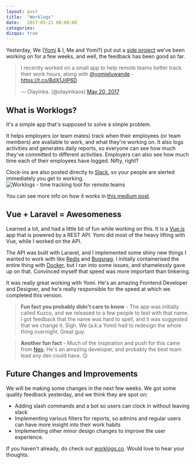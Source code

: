 ```yaml
---
layout: post
title:  "Worklogs"
date:   2017-05-21 00:00:00
categories: 
disqus: true
---
```


Yesterday, We ([Yomi](https://twitter.com/yomieluwande) & I, Me and Yomi?) put out a [side project](https://worklogs.co) we've been working on for a few weeks, and well, the feedback has been good so far.

<blockquote class="twitter-tweet" data-lang="en"><p lang="en" dir="ltr">I recently worked on a small app to help remote teams better track their work hours, along with <a href="https://twitter.com/yomieluwande">@yomieluwande</a> - <a href="https://t.co/BdX1JiIP6D">https://t.co/BdX1JiIP6D</a></p>&mdash; Olayinka. (@olayinkaos) <a href="https://twitter.com/olayinkaos/status/865859070158393344">May 20, 2017</a></blockquote>
<script async src="//platform.twitter.com/widgets.js" charset="utf-8"></script>


## What is Worklogs?

It's a simple app that's supposed to solve a simple problem. 

It helps employers (or team mates) track when their employees (or team members) are available to work, and what they're working on. It also logs activities and generates daily reports, so everyone can see how much they've committed to different activities. Employers can also see how much time each of their employees have logged. Nifty, right?

Clock-ins are also posted directly to [Slack](https://slack.com), so your people are alerted immediately you get to working.
![Worklogs - time tracking tool for remote teams](https://cdn-images-1.medium.com/max/1400/1*C0IwuJrN72Q_zt33Z5k6Mw.png)

You can see more info on how it works in [this medium post](https://medium.com/@Yomi/worklogs-time-tracking-for-remote-teams-727222617bcd).

## Vue + Laravel = Awesomeness
Learned a lot, and had a little bit of fun while working on this. It is a [Vue.js](https://vuejs.org/) app that is powered by a REST API. Yomi did most of the heavy lifting with Vue, while I worked on the API.

The API was built with Laravel, and I implemented some shiny new things I wanted to work with like [Redis](https://redis.io/) and [Bugsnag](https://www.bugsnag.com/). I initially containerised the entire thing with [Docker](https://www.docker.com/), but I ran into some issues, and shamelessly gave up on that. Convinced myself that speed was more important than tinkering.

It was really great working with Yomi. He's an amazing Frontend Developer and Designer, and he's really responsible for the speed at which we completed this version.

>**Fun fact you probably didn't care to know** - The app was initially called Kuzco, and we released to a few people to test with that name. I got feedback that the name was hard to spell, and it was suggested that we change it. Sigh. We (a.k.a Yomi) had to redesign the whole thing overnight. Great guy.


> **Another fun fact** - Much of the inspiration and push for this came from [Neo](https://twitter.com/NeoIghodaro). He's an amazing developer, and probably the best team lead any dev could have. 😉

## Future Changes and Improvements
We will be making some changes in the next few weeks. We got some quality feedback yesterday, and we think they are spot on:
- Adding slash commands and a bot so users can clock in without leaving slack
- Implementing various filters for reports, so admins and regular users can have more insight into their work habits
- Implementing other minor design changes to improve the user experience.

If you haven't already, do check out [worklogs.co](https://worklogs.co). Would love to hear your thoughts.

